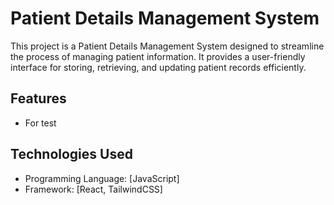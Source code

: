 # Patient Details Management System

This project is a Patient Details Management System designed to streamline the process of managing patient information. It provides a user-friendly interface for storing, retrieving, and updating patient records efficiently.

## Features
- For test

## Technologies Used
- Programming Language: [JavaScript]
- Framework: [React, TailwindCSS]